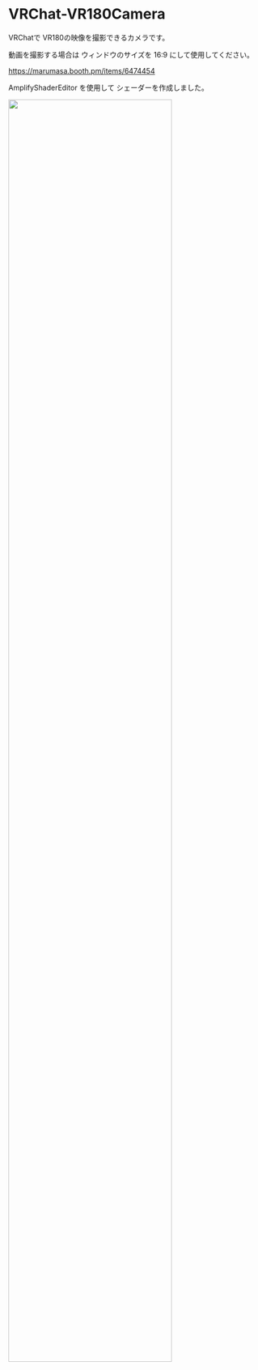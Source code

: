 # VRChat-VR180Camera

VRChatで VR180の映像を撮影できるカメラです。

動画を撮影する場合は ウィンドウのサイズを 16:9 にして使用してください。

<https://marumasa.booth.pm/items/6474454>

AmplifyShaderEditor を使用して シェーダーを作成しました。

<img src=".github/assets/VR180-Camera-Shader.png" width="80%" />
